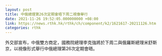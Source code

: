 ```yaml
---
layout: post
title: 中俄總理第26次定期會晤下周二視像舉行
date: 2021-11-26 19:52:05.000000000 +08:00
link: https://news.rthk.hk/rthk/ch/component/k2/1621617-20211126.htm
categories: rthk
---
```


外交部宣布，中俄雙方商定，國務院總理李克強將於下周二與俄羅斯總理米舒斯京，以視像形式舉行中俄總理第26次定期會晤。

